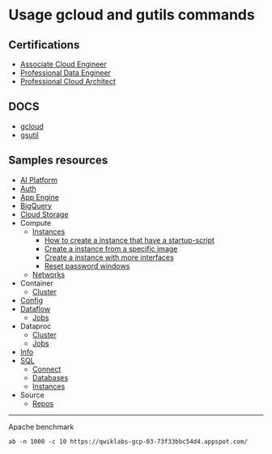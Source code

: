 # Usage gcloud and gutils commands

## Certifications
- [Associate Cloud Engineer](Associate%20Cloud%20Engineer.md)
- [Professional Data Engineer](Professional%20Data%20Engineer.md)
- [Professional Cloud Architect](Professional%20Cloud%20Engineer.md)

## DOCS

- [gcloud](https://cloud.google.com/sdk/gcloud/reference)
- [gsutil](https://cloud.google.com/storage/docs/gsutil)

## Samples resources
- [AI Platform](AI%20Platform/ai-platform.md)
- [Auth](auth.md)
- [App Engine](App/appEngine.md)
- [BigQuery](BigQuery/readme.md)
- [Cloud Storage](gsutil/cloud_storage.md)
- Compute
    - [Instances](compute/instances.md)
        - [How to create a instance that have a startup-script](https://github.com/dfrnks/gcloud-usage-examples/blob/main/compute/instances.md#how-to-create-a-instance-that-have-a-startup-script)
        - [Create a instance from a specific image](https://github.com/dfrnks/gcloud-usage-examples/blob/main/compute/instances.md#create-a-instance-from-a-specific-image)
        - [Create a instance with more interfaces](https://github.com/dfrnks/gcloud-usage-examples/blob/main/compute/instances.md#create-a-instance-with-more-interfaces)
        - [Reset password windows](https://github.com/dfrnks/gcloud-usage-examples/blob/main/compute/instances.md#reset-password-windows)
    - [Networks](compute/networks.md)
- Container
    - [Cluster](container/cluster.md)
- [Config](config.md)
- [Dataflow](dataflow/readme.md)
    - [Jobs](dataflow/jobs.md)
- Dataproc
    - [Cluster](dataproc/cluster.md)
    - [Jobs](dataproc/jobs.md)
- [Info](info.md)
- [SQL](sql)
    - [Connect](sql/connect.md)
    - [Databases](sql/databases.md)
    - [Instances](sql/instances.md)
- Source
    - [Repos](source/repos.md)




----------

Apache benchmark

```
ab -n 1000 -c 10 https://qwiklabs-gcp-03-73f33bbc54d4.appspot.com/
```
